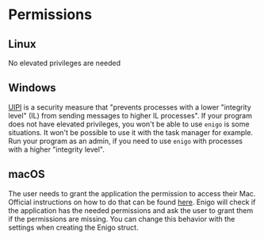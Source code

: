 # Permissions

## Linux
No elevated privileges are needed

## Windows
[UIPI](https://en.wikipedia.org/wiki/User_Interface_Privilege_Isolation) is a security measure that "prevents processes with a lower "integrity level" (IL) from sending messages to higher IL processes". If your program does not have elevated privileges, you won't be able to use `enigo` is some situations. It won't be possible to use it with the task manager for example. Run your program as an admin, if you need to use `enigo` with processes with a higher "integrity level".

## macOS
The user needs to grant the application the permission to access their Mac. Official instructions on how to do that can be found [here](https://web.archive.org/web/20231005204542/https://support.apple.com/guide/mac-help/allow-accessibility-apps-to-access-your-mac-mh43185/mac). Enigo will check if the application has the needed permissions and ask the user to grant them if the permissions are missing. You can change this behavior with the settings when creating the Enigo struct.